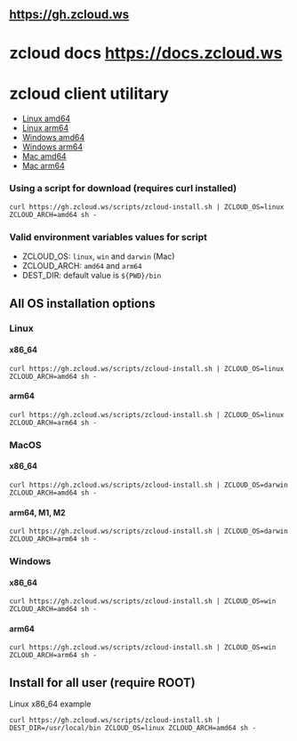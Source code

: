 ## https://gh.zcloud.ws

# zcloud docs https://docs.zcloud.ws 

# zcloud client utilitary

- [Linux amd64](https://gh.zcloud.ws/zcloud/zcloud-linux-amd64)
- [Linux arm64](https://gh.zcloud.ws/zcloud/zcloud-linux-arm64)
- [Windows amd64](https://gh.zcloud.ws/zcloud/zcloud-win-amd64.exe)
- [Windows arm64](https://gh.zcloud.ws/zcloud/zcloud-win-arm64.exe)
- [Mac amd64](https://gh.zcloud.ws/zcloud/zcloud-darwin-amd64)
- [Mac arm64](https://gh.zcloud.ws/zcloud/zcloud-darwin-arm64)

### Using a script for download (requires curl installed)

```shell
curl https://gh.zcloud.ws/scripts/zcloud-install.sh | ZCLOUD_OS=linux ZCLOUD_ARCH=amd64 sh -
```

### Valid environment variables values for script

- ZCLOUD_OS: `linux`, `win` and `darwin` (Mac)
- ZCLOUD_ARCH: `amd64` and `arm64`
- DEST_DIR: default value is `${PWD}/bin`

## All OS installation options

### Linux
#### x86_64
```shell
curl https://gh.zcloud.ws/scripts/zcloud-install.sh | ZCLOUD_OS=linux ZCLOUD_ARCH=amd64 sh -
```
#### arm64
```shell
curl https://gh.zcloud.ws/scripts/zcloud-install.sh | ZCLOUD_OS=linux ZCLOUD_ARCH=arm64 sh -
```

### MacOS
#### x86_64
```shell
curl https://gh.zcloud.ws/scripts/zcloud-install.sh | ZCLOUD_OS=darwin ZCLOUD_ARCH=amd64 sh -
```
#### arm64, M1, M2
```shell
curl https://gh.zcloud.ws/scripts/zcloud-install.sh | ZCLOUD_OS=darwin ZCLOUD_ARCH=arm64 sh -
```

### Windows
#### x86_64
```shell
curl https://gh.zcloud.ws/scripts/zcloud-install.sh | ZCLOUD_OS=win ZCLOUD_ARCH=amd64 sh -
```
#### arm64
```shell
curl https://gh.zcloud.ws/scripts/zcloud-install.sh | ZCLOUD_OS=win ZCLOUD_ARCH=arm64 sh -
```

## Install for all user (require ROOT)

Linux x86_64 example

```shell
curl https://gh.zcloud.ws/scripts/zcloud-install.sh | DEST_DIR=/usr/local/bin ZCLOUD_OS=linux ZCLOUD_ARCH=amd64 sh -
```
